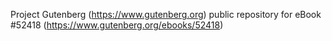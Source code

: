 Project Gutenberg (https://www.gutenberg.org) public repository for
eBook #52418 (https://www.gutenberg.org/ebooks/52418)
